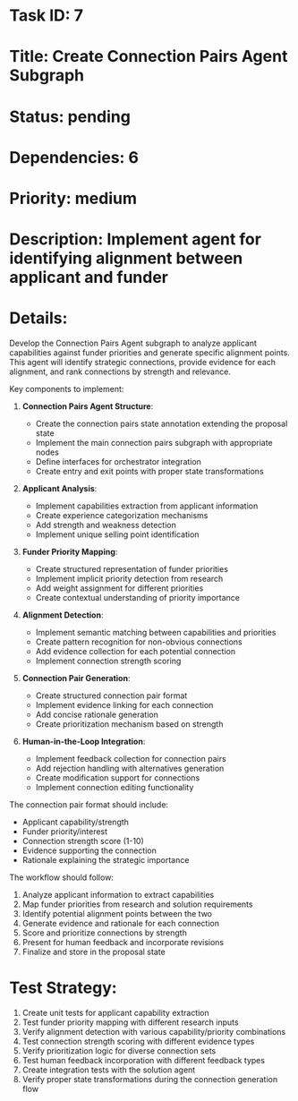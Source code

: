 # Task ID: 7
# Title: Create Connection Pairs Agent Subgraph
# Status: pending
# Dependencies: 6
# Priority: medium
# Description: Implement agent for identifying alignment between applicant and funder

# Details:
Develop the Connection Pairs Agent subgraph to analyze applicant capabilities against funder priorities and generate specific alignment points. This agent will identify strategic connections, provide evidence for each alignment, and rank connections by strength and relevance.

Key components to implement:

1. **Connection Pairs Agent Structure**:
   - Create the connection pairs state annotation extending the proposal state
   - Implement the main connection pairs subgraph with appropriate nodes
   - Define interfaces for orchestrator integration
   - Create entry and exit points with proper state transformations

2. **Applicant Analysis**:
   - Implement capabilities extraction from applicant information
   - Create experience categorization mechanisms
   - Add strength and weakness detection
   - Implement unique selling point identification

3. **Funder Priority Mapping**:
   - Create structured representation of funder priorities
   - Implement implicit priority detection from research
   - Add weight assignment for different priorities
   - Create contextual understanding of priority importance

4. **Alignment Detection**:
   - Implement semantic matching between capabilities and priorities
   - Create pattern recognition for non-obvious connections
   - Add evidence collection for each potential connection
   - Implement connection strength scoring

5. **Connection Pair Generation**:
   - Create structured connection pair format
   - Implement evidence linking for each connection
   - Add concise rationale generation
   - Create prioritization mechanism based on strength

6. **Human-in-the-Loop Integration**:
   - Implement feedback collection for connection pairs
   - Add rejection handling with alternatives generation
   - Create modification support for connections
   - Implement connection editing functionality

The connection pair format should include:
- Applicant capability/strength
- Funder priority/interest
- Connection strength score (1-10)
- Evidence supporting the connection
- Rationale explaining the strategic importance

The workflow should follow:
1. Analyze applicant information to extract capabilities
2. Map funder priorities from research and solution requirements
3. Identify potential alignment points between the two
4. Generate evidence and rationale for each connection
5. Score and prioritize connections by strength
6. Present for human feedback and incorporate revisions
7. Finalize and store in the proposal state

# Test Strategy:
1. Create unit tests for applicant capability extraction
2. Test funder priority mapping with different research inputs
3. Verify alignment detection with various capability/priority combinations
4. Test connection strength scoring with different evidence types
5. Verify prioritization logic for diverse connection sets
6. Test human feedback incorporation with different feedback types
7. Create integration tests with the solution agent
8. Verify proper state transformations during the connection generation flow